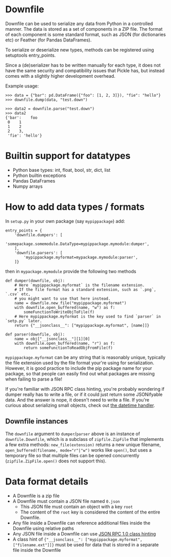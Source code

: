 # Downfile

Downfile can be used to serialize any data from Python in a controlled manner. The data is stored as a set of components in a ZIP file.
The format of each component is some standard format, such as JSON (for dictionaries etc) or Feather (for Pandas DataFrames).

To serialize or deserialize new types, methods can be registered using setuptools entry_points.

Since a (de)serializer has to be written manually for each type, it does not have the same security and compatibility issues that Pickle has, but instead comes with a slightly higher development overhead.

Example usage:

```
>>> data = {"bar": pd.DataFrame({"foo": [1, 2, 3]}), "fie": "hello"}
>>> downfile.dump(data, "test.down")

>>> data2 = downfile.parse("test.down")
>>> data2
{'bar':    foo
 0    1
 1    2
 2    3,
 'fie': 'hello'}
 ```
# Builtin support for datatypes

* Python base types: int, float, bool, str, dict, list
* Python builtin exceptions
* Pandas DataFrames
* Numpy arrays

# How to add data types / formats

In `setup.py` in your own package (say `mypippackage`) add:

```
entry_points = {
    'downfile.dumpers': [
        'somepackage.somemodule.DataType=mypippackage.mymodule:dumper',
    ],
    'downfile.parsers': [
        'mypippackage.myformat=mypackage.mymodule:parser',
    ]}
```

then in `mypackage.mymodule` provide the following two methods

```
def dumper(downfile, obj):
    # Here `mypippackage.myformat` is the filename extension.
    # If the file format has a standard extension, such as `.png`, `.csv` etc,
    # you might want to use that here instead.
    name = downfile.new_file("mypippackage.myformat")
    with downfile.open_buffered(name, "w") as f:
        someFunctionToWriteObjToFile(f)
    # Here mypippackage.myformat is the key used to find `parser` in `setp.py` later.
    return {"__jsonclass__": ["mypippackage.myformat", [name]]}

def parser(downfile, obj):    
    name = obj["__jsonclass__"][1][0]
    with downfile.open_buffered(name, "r") as f:
        return someFunctionToReadObjFromFile(f)
```

`mypippackage.myformat` can be any string that is reasonably unique, typically the file extension used by the file format your're using for serialization. However, it is good practice to include the pip package name for your package, so that people can easily find out what packages are missing when failing to parse a file!

If you're familiar with JSON RPC class hinting, you're probably wondering if dumper really has to write a file, or if it could just return some JSONifyable data. And the answer is nope, it doesn't need to write a file. If you're curious about serializing small objects, check out [the datetime handler](downfile/formats/format_datetime.py).

## Downfile instances
The `downfile` argument to `dumper`/`parser` above is an instance of `downfile.Downfile`, which is a subclass of `zipfile.ZipFile` that implements a few extra methods: `new_file(extension)` returns a new unique filename, `open_buffered(filename, mode="r"|"w")` works like `open()`, but uses a temporary file so that multiple files can be opened concurrently (`zipfile.ZipFile.open()` does not support this).

# Data format details

* A Downfile is a zip file
* A Downfile must contain a JSON file named `0.json`
  * This JSON file must contain an object with a key `root`
  * The content of the `root` key is considered the content of the entire Downfile.
* Any file inside a Downfile can reference additional files inside the Downfile using relative paths
* Any JSON file inside a Downfile can use [JSON RPC 1.0 class hinting](https://www.jsonrpc.org/specification_v1#a3.JSONClasshinting)
* A class hint of `{"__jsonclass__": ["mypippackage.myformat", ["filename.ext"]]}` must be used for data that is stored in a separate file inside the Downfile

